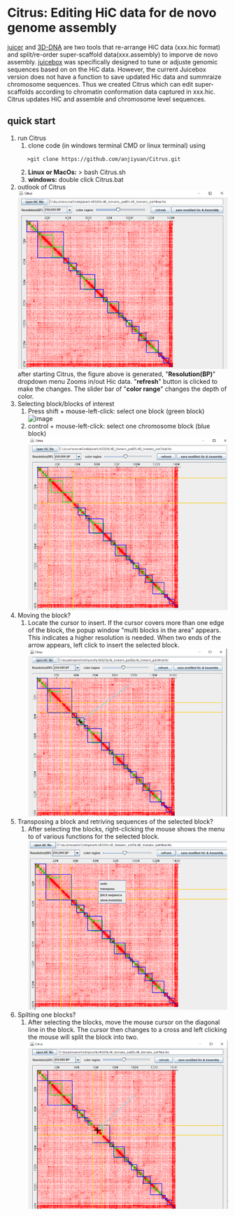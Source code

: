 # Citrus: Editing HiC data for de novo genome assembly
[juicer](https://github.com/aidenlab/juicer) and [3D-DNA](https://github.com/aidenlab/3d-dna) 
are two tools that re-arrange HiC data (xxx.hic format) and 
split/re-order super-scaffold data(xxx.assembly) to imporve de novo assembly. [juicebox](https://github.com/aidenlab/Juicebox) was specifically
designed to tune
or adjuste genomic sequences based on on the HiC data. However, the current 
Juicebox version does not have a function to save updated Hic data and 
summraize chromosome sequences. Thus we created 
Citrus which can edit super-scaffolds according to chromatin conformation data captured 
in xxx.hic. Citrus updates HiC and assemble and chromosome level sequences.
## quick start
1. run Citrus
    1. clone code (in windows terminal CMD or linux terminal) using 
    ```console
       >git clone https://github.com/anjiyuan/Citrus.git
    ```
    2. **Linux or MacOs:**  > bash Citrus.sh
    3. **windows:** double click Citrus.bat
2. outlook of Citrus
    ![image](image/citrus.png)
    after starting Citrus, the figure above is generated, "**Resolution(BP)**" dropdown menu 
Zooms in/out Hic data. "**refresh**" button is clicked to make the changes. 
The slider bar of "**color range**" changes the depth of color.
3. Selecting block/blocks of interest
    1. Press shift + mouse-left-click: select one block (green block)
       ![image](image/block_select.png)
    2. control + mouse-left-click: select one chromosome block (blue block)
       ![image](image/ctrl_select.png)
4. Moving the block?
    1. Locate the cursor to insert. If the cursor covers more than one edge of the block, the popup 
   window "multi blocks in the area" appears. This indicates a higher resolution is needed. When 
   two ends of the arrow appears, left click to insert the selected block.
       ![image](image/insert_superscaffold.png)
5. Transposing a block and retriving sequences of the selected block?
    1. After selecting the blocks, right-clicking the mouse shows the menu to of various functions for
the selected block.
       ![image](image/menu.png)
6. Spilting one blocks?
    1. After selecting the blocks, move the mouse cursor on the  diagonal line in the block. 
The cursor then changes to a cross and left clicking the mouse will split the block into two.
       ![image](image/cutting.png)
